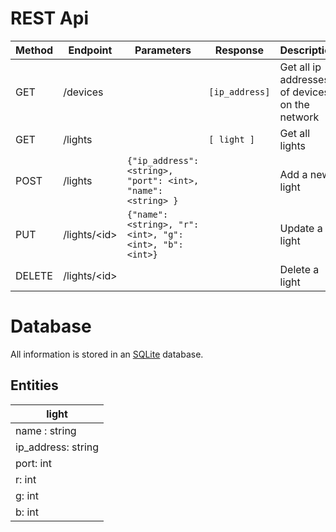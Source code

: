 # REST Api

| Method | Endpoint       | Parameters                                                   | Response       | Description                                    |
| ------ | -------------- | ------------------------------------------------------------ | -------------- | ---------------------------------------------- |
| GET    | /devices       |                                                              | `[ip_address]` | Get all ip addresses of devices on the network |
| GET    | /lights        |                                                              | `[ light ]`    | Get all lights                                 |
| POST   | /lights        | `{"ip_address": <string>, "port": <int>, "name": <string> }` |                | Add a new light                                |
| PUT    | /lights/\<id\> | `{"name": <string>, "r": <int>, "g": <int>, "b": <int>}`     |                | Update a light                                 |
| DELETE | /lights/\<id\> |                                                              |                | Delete a light                                 |

# Database

All information is stored in an [SQLite](https://sqlite.org) database.

## Entities

| light               |
|---------------------|
| name : string       |
| ip_address: string  |
| port: int           |
| r: int              |
| g: int              |
| b: int              |
